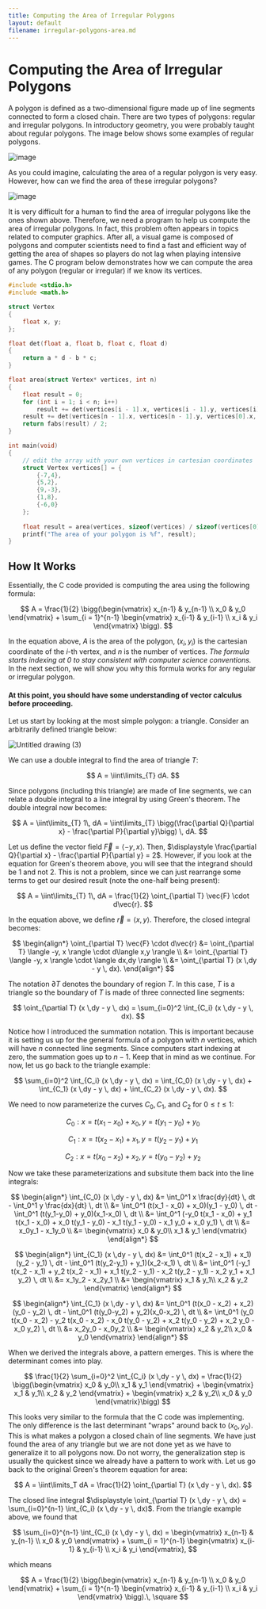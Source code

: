 ```yaml
---
title: Computing the Area of Irregular Polygons
layout: default
filename: irregular-polygons-area.md
---
```


# Computing the Area of Irregular Polygons
A polygon is defined as a two-dimensional figure made up of line segments connected to form a closed chain. There are two types of polygons: regular and irregular polygons. In introductory geometry, you were probably taught about regular polygons. The image below shows some examples of regular polygons.

![image](https://github.com/VJZ-Corp/vjz-corp.github.io/assets/73851560/85f50e29-8d4a-47b4-9228-40a1c6c66a7b)

As you could imagine, calculating the area of a regular polygon is very easy. However, how can we find the area of these irregular polygons?

![image](https://github.com/VJZ-Corp/vjz-corp.github.io/assets/73851560/15fdc522-ddd4-4143-bbbd-ee84cf78fdbf)

It is very difficult for a human to find the area of irregular polygons like the ones shown above. Therefore, we need a program to help us compute the area of irregular polygons. In fact, this problem often appears in topics related to computer graphics. After all, a visual game is composed of polygons and computer scientists need to find a fast and efficient way of getting the area of shapes so players do not lag when playing intensive games. The C program below demonstrates how we can compute the area of any polygon (regular or irregular) if we know its vertices.

```c
#include <stdio.h>
#include <math.h>

struct Vertex
{
    float x, y;
};

float det(float a, float b, float c, float d)
{
    return a * d - b * c;
}

float area(struct Vertex* vertices, int n)
{
    float result = 0; 
    for (int i = 1; i < n; i++)
        result += det(vertices[i - 1].x, vertices[i - 1].y, vertices[i].x, vertices[i].y);                   
    result += det(vertices[n - 1].x, vertices[n - 1].y, vertices[0].x, vertices[0].y);
    return fabs(result) / 2;
}

int main(void) 
{
    // edit the array with your own vertices in cartesian coordinates
    struct Vertex vertices[] = { 
        {-7,4},
        {5,2},
        {9,-3},
        {1,8},
        {-6,0}
    };
    
    float result = area(vertices, sizeof(vertices) / sizeof(vertices[0]));
    printf("The area of your polygon is %f", result);
}
```

## How It Works
Essentially, the C code provided is computing the area using the following formula:

$$
A = \frac{1}{2} \bigg(\begin{vmatrix}
x_{n-1} & y_{n-1} \\ 
x_0 & y_0 
\end{vmatrix} + \sum_{i = 1}^{n-1} \begin{vmatrix}
x_{i-1} & y_{i-1} \\ 
x_i & y_i 
\end{vmatrix} \bigg).
$$

In the equation above, $A$ is the area of the polygon, $(x_i, y_i)$ is the cartesian coordinate of the $i$-th vertex, and $n$ is the number of vertices. *The formula starts indexing at 0 to stay consistent with computer science conventions.*  In the next section, we will show you why this formula works for any regular or irregular polygon.

#### **At this point, you should have some understanding of vector calculus before proceeding.** 

Let us start by looking at the most simple polygon: a triangle. Consider an arbitrarily defined triangle below:

![Untitled drawing (3)](https://github.com/VJZ-Corp/vjz-corp.github.io/assets/73851560/845c0d40-2bc4-4c11-ac2b-98a96c9b8c14)

We can use a double integral to find the area of triangle $T$:

$$
A = \iint\limits_{T} dA.
$$

Since polygons (including this triangle) are made of line segments, we can relate a double integral to a line integral by using Green's theorem. The double integral now becomes:

$$
A = \iint\limits_{T} 1\, dA = \iint\limits_{T} \bigg(\frac{\partial Q}{\partial x} - \frac{\partial P}{\partial y}\bigg) \, dA.
$$

Let us define the vector field $\vec{F} = \langle -y, x \rangle$. Then, $\displaystyle \frac{\partial Q}{\partial x} - \frac{\partial P}{\partial y} = 2$. However, if you look at the equation for Green's theorem above, you will see that the integrand should be 1 and not 2. This is not a problem, since we can just rearrange some terms to get our desired result (note the one-half being present):

$$
A = \iint\limits_{T} 1\, dA = \frac{1}{2} \oint_{\partial T} \vec{F} \cdot d\vec{r}.
$$

In the equation above, we define $\vec{r} = \langle x, y \rangle$. Therefore, the closed integral becomes:

$$
\begin{align*}
\oint_{\partial T} \vec{F} \cdot d\vec{r} &= \oint_{\partial T} \langle -y, x \rangle \cdot d\langle x,y \rangle \\
&= \oint_{\partial T} \langle -y, x \rangle \cdot \langle dx,dy \rangle \\ 
&= \oint_{\partial T} (x \,dy - y \, dx).
\end{align*}
$$

The notation $\partial T$ denotes the boundary of region $T$. In this case, $T$ is a triangle so the boundary of $T$ is made of three connected line segments:

$$
\oint_{\partial T} (x \,dy - y \, dx) = \sum_{i=0}^2 \int_{C_i} (x \,dy - y \, dx).
$$

Notice how I introduced the summation notation. This is important because it is setting us up for the general formula of a polygon with $n$ vertices, which will have $n$ connected line segments. Since computers start indexing at zero, the summation goes up to $n-1$. Keep that in mind as we continue. For now, let us go back to the triangle example:

$$
\sum_{i=0}^2 \int_{C_i} (x \,dy - y \, dx) = \int_{C_0} (x \,dy - y \, dx) + \int_{C_1} (x \,dy - y \, dx) + \int_{C_2} (x \,dy - y \, dx).
$$

We need to now parameterize the curves $C_0, C_1$, and $C_2$ for $0 \leq t \leq 1$:

$$
C_0 : x = t(x_1 - x_0) + x_0, \, y = t(y_1-y_0) + y_0 
$$

$$
C_1 : x = t(x_2 - x_1) + x_1, \, y = t(y_2-y_1) + y_1 
$$

$$
C_2 : x = t(x_0 - x_2) + x_2, \, y = t(y_0-y_2) + y_2
$$

Now we take these parameterizations and subsitute them back into the line integrals:

$$
\begin{align*}
\int_{C_0} (x \,dy - y \, dx) &= \int_0^1 x \frac{dy}{dt} \, dt - \int_0^1 y \frac{dx}{dt} \, dt \\
&= \int_0^1 (t(x_1 - x_0) + x_0)(y_1 - y_0) \, dt - \int_0^1 (t(y_1-y_0) + y_0)(x_1-x_0) \, dt \\
&= \int_0^1 (-y_0 t(x_1 - x_0) + y_1 t(x_1 - x_0) + x_0 t(y_1 - y_0) - x_1 t(y_1 - y_0) - x_1 y_0 + x_0 y_1) \, dt \\
&= x_0y_1 - x_1y_0 \\
&= \begin{vmatrix}
x_0 & y_0\\ 
x_1 & y_1 
\end{vmatrix}
\end{align*}
$$

$$
\begin{align*}
\int_{C_1} (x \,dy - y \, dx) &= \int_0^1 (t(x_2 - x_1) + x_1)(y_2 - y_1) \, dt - \int_0^1 (t(y_2-y_1) + y_1)(x_2-x_1) \, dt \\
&= \int_0^1 (-y_1 t(x_2 - x_1) + y_2 t(x_2 - x_1) + x_1 t(y_2 - y_1) - x_2 t(y_2 - y_1) - x_2 y_1 + x_1 y_2) \, dt \\
&= x_1y_2 - x_2y_1 \\
&= \begin{vmatrix}
x_1 & y_1\\ 
x_2 & y_2
\end{vmatrix}
\end{align*}
$$

$$
\begin{align*}
\int_{C_1} (x \,dy - y \, dx) &= \int_0^1 (t(x_0 - x_2) + x_2)(y_0 - y_2) \, dt - \int_0^1 (t(y_0-y_2) + y_2)(x_0-x_2) \, dt \\
&= \int_0^1 (y_0 t(x_0 - x_2) - y_2 t(x_0 - x_2) - x_0 t(y_0 - y_2) + x_2 t(y_0 - y_2) + x_2 y_0 - x_0 y_2) \, dt \\
&= x_2y_0 - x_0y_2 \\
&= \begin{vmatrix}
x_2 & y_2\\ 
x_0 & y_0
\end{vmatrix}
\end{align*}
$$

When we derived the integrals above, a pattern emerges. This is where the determinant comes into play.

$$
\frac{1}{2} \sum_{i=0}^2 \int_{C_i} (x \,dy - y \, dx) = \frac{1}{2} \bigg(\begin{vmatrix}
x_0 & y_0\\ 
x_1 & y_1 
\end{vmatrix} + \begin{vmatrix}
x_1 & y_1\\ 
x_2 & y_2
\end{vmatrix} + \begin{vmatrix}
x_2 & y_2\\ 
x_0 & y_0
\end{vmatrix}\bigg)
$$

This looks very similar to the formula that the C code was implementing. The only difference is the last determinant "wraps" around back to $(x_0, y_0)$. This is what makes a polygon a closed chain of line segments. We have just found the area of any triangle but we are not done yet as we have to generalize it to all polygons now. Do not worry, the generalization step is usually the quickest since we already have a pattern to work with. Let us go back to the original Green's theorem equation for area:

$$
A = \iint\limits_T dA = \frac{1}{2} \oint_{\partial T} (x \,dy - y \, dx).
$$

The closed line integral $\displaystyle \oint_{\partial T} (x \,dy - y \, dx) = \sum_{i=0}^{n-1} \int_{C_i} (x \,dy - y \, dx)$. From the triangle example above, we found that 

$$
\sum_{i=0}^{n-1} \int_{C_i} (x \,dy - y \, dx) = \begin{vmatrix}
x_{n-1} & y_{n-1} \\ 
x_0 & y_0 
\end{vmatrix} + \sum_{i = 1}^{n-1} \begin{vmatrix}
x_{i-1} & y_{i-1} \\ 
x_i & y_i 
\end{vmatrix},
$$

which means 

$$
A = \frac{1}{2} \bigg(\begin{vmatrix}
x_{n-1} & y_{n-1} \\ 
x_0 & y_0 
\end{vmatrix} + \sum_{i = 1}^{n-1} \begin{vmatrix}
x_{i-1} & y_{i-1} \\ 
x_i & y_i 
\end{vmatrix} \bigg).\, \square
$$
